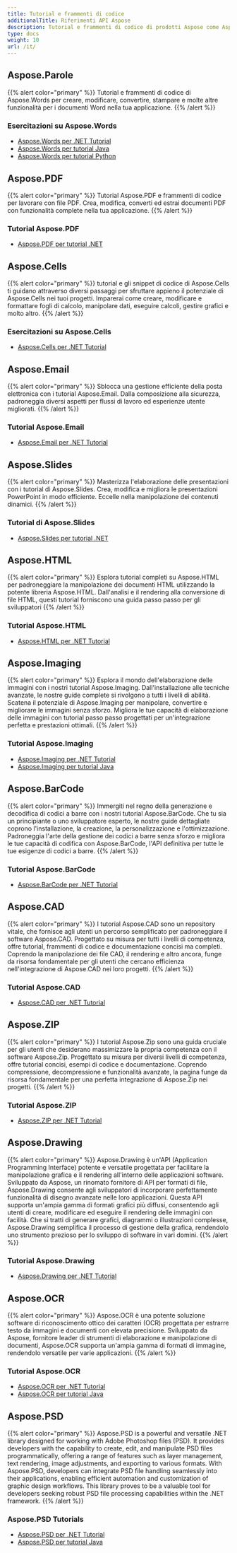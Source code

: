 ```yaml
---
title: Tutorial e frammenti di codice
additionalTitle: Riferimenti API Aspose
description: Tutorial e frammenti di codice di prodotti Aspose come Aspose.Words, Aspose.Cells, Aspose.PDF e altri prodotti. Include tutorial di base e avanzati sull'utilizzo dei prodotti Aspose.
type: docs
weight: 10
url: /it/
---
```


## Aspose.Parole
{{% alert color="primary" %}}
Tutorial e frammenti di codice di Aspose.Words per creare, modificare, convertire, stampare e molte altre funzionalità per i documenti Word nella tua applicazione. 
{{% /alert %}}

### Esercitazioni su Aspose.Words
- [Aspose.Words per .NET Tutorial](../words/it/net/)
- [Aspose.Words per tutorial Java](../words/it/java/)
- [Aspose.Words per tutorial Python](../words/it/python-net/)

## Aspose.PDF
{{% alert color="primary" %}}
Tutorial Aspose.PDF e frammenti di codice per lavorare con file PDF. Crea, modifica, converti ed estrai documenti PDF con funzionalità complete nella tua applicazione.
{{% /alert %}}

### Tutorial Aspose.PDF
- [Aspose.PDF per tutorial .NET](../pdf/it/net/)

## Aspose.Cells
{{% alert color="primary" %}}
tutorial e gli snippet di codice di Aspose.Cells ti guidano attraverso diversi passaggi per sfruttare appieno il potenziale di Aspose.Cells nei tuoi progetti. Imparerai come creare, modificare e formattare fogli di calcolo, manipolare dati, eseguire calcoli, gestire grafici e molto altro.
{{% /alert %}}

### Esercitazioni su Aspose.Cells
- [Aspose.Cells per .NET Tutorial](../cells/it/net/)

## Aspose.Email
{{% alert color="primary" %}}
Sblocca una gestione efficiente della posta elettronica con i tutorial Aspose.Email. Dalla composizione alla sicurezza, padroneggia diversi aspetti per flussi di lavoro ed esperienze utente migliorati.
{{% /alert %}}

### Tutorial Aspose.Email
- [Aspose.Email per .NET Tutorial](../email/it/net/)

## Aspose.Slides
{{% alert color="primary" %}}
Masterizza l'elaborazione delle presentazioni con i tutorial di Aspose.Slides. Crea, modifica e migliora le presentazioni PowerPoint in modo efficiente. Eccelle nella manipolazione dei contenuti dinamici.
{{% /alert %}}

### Tutorial di Aspose.Slides
- [Aspose.Slides per tutorial .NET](../slides/it/net/)

## Aspose.HTML
{{% alert color="primary" %}}
Esplora tutorial completi su Aspose.HTML per padroneggiare la manipolazione dei documenti HTML utilizzando la potente libreria Aspose.HTML. Dall'analisi e il rendering alla conversione di file HTML, questi tutorial forniscono una guida passo passo per gli sviluppatori
{{% /alert %}}

### Tutorial Aspose.HTML
- [Aspose.HTML per .NET Tutorial](../html/it/net/)

## Aspose.Imaging
{{% alert color="primary" %}}
Esplora il mondo dell'elaborazione delle immagini con i nostri tutorial Aspose.Imaging. Dall'installazione alle tecniche avanzate, le nostre guide complete si rivolgono a tutti i livelli di abilità. Scatena il potenziale di Aspose.Imaging per manipolare, convertire e migliorare le immagini senza sforzo. Migliora le tue capacità di elaborazione delle immagini con tutorial passo passo progettati per un'integrazione perfetta e prestazioni ottimali.
{{% /alert %}}

### Tutorial Aspose.Imaging
- [Aspose.Imaging per .NET Tutorial](../imaging/it/net/)
- [Aspose.Imaging per tutorial Java](../imaging/it/java/)


## Aspose.BarCode
{{% alert color="primary" %}}
Immergiti nel regno della generazione e decodifica di codici a barre con i nostri tutorial Aspose.BarCode. Che tu sia un principiante o uno sviluppatore esperto, le nostre guide dettagliate coprono l'installazione, la creazione, la personalizzazione e l'ottimizzazione. Padroneggia l'arte della gestione dei codici a barre senza sforzo e migliora le tue capacità di codifica con Aspose.BarCode, l'API definitiva per tutte le tue esigenze di codici a barre.
{{% /alert %}}

### Tutorial Aspose.BarCode
- [Aspose.BarCode per .NET Tutorial](../barcode/it/net/)


## Aspose.CAD
{{% alert color="primary" %}}
I tutorial Aspose.CAD sono un repository vitale, che fornisce agli utenti un percorso semplificato per padroneggiare il software Aspose.CAD. Progettato su misura per tutti i livelli di competenza, offre tutorial, frammenti di codice e documentazione concisi ma completi. Coprendo la manipolazione dei file CAD, il rendering e altro ancora, funge da risorsa fondamentale per gli utenti che cercano efficienza nell'integrazione di Aspose.CAD nei loro progetti.
{{% /alert %}}

### Tutorial Aspose.CAD
- [Aspose.CAD per .NET Tutorial](../cad/it/net/)

## Aspose.ZIP
{{% alert color="primary" %}}
I tutorial Aspose.Zip sono una guida cruciale per gli utenti che desiderano massimizzare la propria competenza con il software Aspose.Zip. Progettato su misura per diversi livelli di competenza, offre tutorial concisi, esempi di codice e documentazione. Coprendo compressione, decompressione e funzionalità avanzate, la pagina funge da risorsa fondamentale per una perfetta integrazione di Aspose.Zip nei progetti.
{{% /alert %}}

### Tutorial Aspose.ZIP
- [Aspose.ZIP per .NET Tutorial](../zip/it/net/)


## Aspose.Drawing
{{% alert color="primary" %}}
Aspose.Drawing è un'API (Application Programming Interface) potente e versatile progettata per facilitare la manipolazione grafica e il rendering all'interno delle applicazioni software. Sviluppato da Aspose, un rinomato fornitore di API per formati di file, Aspose.Drawing consente agli sviluppatori di incorporare perfettamente funzionalità di disegno avanzate nelle loro applicazioni. Questa API supporta un'ampia gamma di formati grafici più diffusi, consentendo agli utenti di creare, modificare ed eseguire il rendering delle immagini con facilità. Che si tratti di generare grafici, diagrammi o illustrazioni complesse, Aspose.Drawing semplifica il processo di gestione della grafica, rendendolo uno strumento prezioso per lo sviluppo di software in vari domini.
{{% /alert %}}

### Tutorial Aspose.Drawing
- [Aspose.Drawing per .NET Tutorial](../drawing/it/net/)

## Aspose.OCR
{{% alert color="primary" %}}
Aspose.OCR è una potente soluzione software di riconoscimento ottico dei caratteri (OCR) progettata per estrarre testo da immagini e documenti con elevata precisione. Sviluppato da Aspose, fornitore leader di strumenti di elaborazione e manipolazione di documenti, Aspose.OCR supporta un'ampia gamma di formati di immagine, rendendolo versatile per varie applicazioni.
{{% /alert %}}

### Tutorial Aspose.OCR
- [Aspose.OCR per .NET Tutorial](../ocr/it/net/)
- [Aspose.OCR per tutorial Java](../ocr/it/java/)

## Aspose.PSD
{{% alert color="primary" %}}
Aspose.PSD is a powerful and versatile .NET library designed for working with Adobe Photoshop files (PSD). It provides developers with the capability to create, edit, and manipulate PSD files programmatically, offering a range of features such as layer management, text rendering, image adjustments, and exporting to various formats. With Aspose.PSD, developers can integrate PSD file handling seamlessly into their applications, enabling efficient automation and customization of graphic design workflows. This library proves to be a valuable tool for developers seeking robust PSD file processing capabilities within the .NET framework.
{{% /alert %}}

### Aspose.PSD Tutorials
- [Aspose.PSD per .NET Tutorial](../psd/it/net/)
- [Aspose.PSD per tutorial Java](../psd/it/java/)